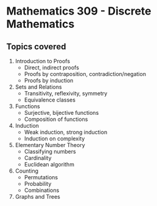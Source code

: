 # Mathematics 309 - Discrete Mathematics

## **Topics covered**

1. Introduction to Proofs
   - Direct, indirect proofs
   - Proofs by contraposition, contradiction/negation
   - Proofs by induction   
2. Sets and Relations
   - Transitivity, reflexivity, symmetry
   - Equivalence classes
3. Functions
   - Surjective, bijective functions
   - Composition of functions 
4. Induction
   - Weak induction, strong induction
   - Induction on complexity
5. Elementary Number Theory
   - Classifying numbers
   - Cardinality
   - Euclidean algorithm
6. Counting
   - Permutations
   - Probability
   - Combinations
7. Graphs and Trees
